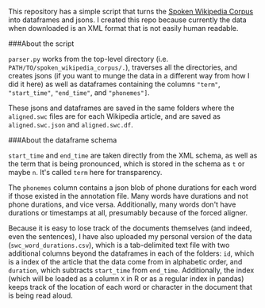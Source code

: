 This repository has a simple script that turns the [Spoken Wikipedia Corpus](https://nats.gitlab.io/swc/) into dataframes and jsons. I created this repo because currently the data when downloaded is an XML format that is not easily human readable. 

###About the script

`parser.py` works from the top-level directory (i.e. `PATH/TO/spoken_wikipedia_corpus/.`), traverses all the directories, and creates jsons (if you want to munge the data in a different way from how I did it here) as well as dataframes containing the columns `"term"`, `"start_time"`, `"end_time"`, and `"phonemes"]`. 

These jsons and dataframes are saved in the same folders where the `aligned.swc` files are for each Wikipedia article, and are saved as `aligned.swc.json` and `aligned.swc.df`.

###About the dataframe schema

`start_time` and `end_time` are taken directly from the XML schema, as well as the term that is being pronounced, which is stored in the schema as `t` or maybe `n`. It's called `term` here for transparency.

The `phonemes` column contains a json blob of phone durations for each word if those existed in the annotation file. Many words have durations and not phone durations, and vice versa. Additionally, many words don't have durations or timestamps at all, presumably because of the forced aligner.

Because it is easy to lose track of the documents themselves (and indeed, even the sentences), I have also uploaded my personal version of the data (`swc_word_durations.csv`), which is a tab-delimited text file with two additional columns beyond the dataframes in each of the folders: `id`, which is a index of the article that the data come from in alphabetic order, and `duration`, which subtracts `start_time` from `end_time`. Additionally, the index (which will be loaded as a column `X` in R or as a regular index in pandas) keeps track of the location of each word or character in the document that is being read aloud.